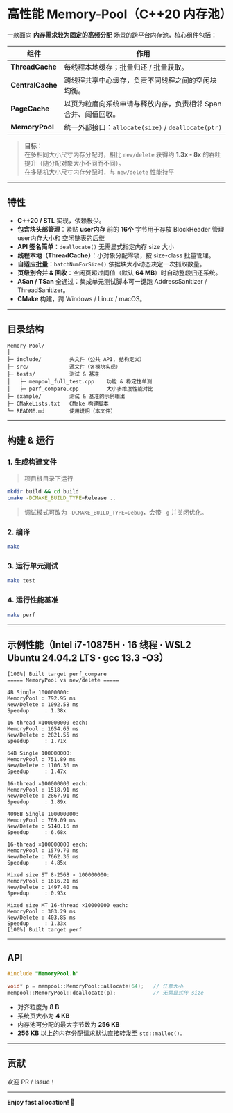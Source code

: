 # 高性能 Memory-Pool（C++20 内存池）

一款面向 **内存需求较为固定的高频分配** 场景的跨平台内存池，核心组件包括：

| 组件               | 作用                                          |
| ---------------- | ------------------------------------------- |
| **ThreadCache**  | 每线程本地缓存；批量归还 / 批量获取。              |
| **CentralCache** | 跨线程共享中心缓存，负责不同线程之间的空闲块均衡。                   |
| **PageCache**    | 以页为粒度向系统申请与释放内存，负责相邻 Span 合并、阈值回收。          |
| **MemoryPool**   | 统一外部接口：`allocate(size)` / `deallocate(ptr)` |

> **目标**：  
> 在多相同大小尺寸内存分配时，相比 `new/delete` 获得约 **1.3x - 8x** 的吞吐提升（随分配对象大小不同而不同）。  
> 在多随机大小尺寸内存分配时，与 `new/delete` 性能持平

---

## 特性

- **C++20 / STL** 实现，依赖极少。
- **包含块头部管理**：紧贴 **user内存** 前的 **16个** 字节用于存放 BlockHeader 管理user内存大小和 空闲链表的后继
- **API 签名简单**：`deallocate()` 无需显式指定内存 size 大小
- **线程本地（ThreadCache）**：小对象分配零锁，按 size-class 批量管理。
- **自适应批量**：`batchNumForSize()` 依据块大小动态决定一次抓取数量。
- **页级别合并 & 回收**：空闲页超过阈值（默认 **64 MB**）时自动整段归还系统。
- **ASan / TSan** 全通过：集成单元测试脚本可一键跑 AddressSanitizer / ThreadSanitizer。
- **CMake** 构建，跨 Windows / Linux / macOS。

---

## 目录结构

```
Memory-Pool/
│
├─ include/         头文件（公共 API, 结构定义）
├─ src/             源文件（各模块实现）
├─ tests/           测试 & 基准
│   ├─ mempool_full_test.cpp    功能 & 稳定性单测
│   ├─ perf_compare.cpp         大小多维度性能对比
├─ example/         测试 & 基准的示例输出
├─ CMakeLists.txt   CMake 构建脚本
└─ README.md        使用说明（本文件）
```

---

## 构建 & 运行

### 1. 生成构建文件

> 项目根目录下运行
```bash
mkdir build && cd build
cmake -DCMAKE_BUILD_TYPE=Release ..
```

> 调试模式可改为 `-DCMAKE_BUILD_TYPE=Debug`，会带 `-g` 并关闭优化。

### 2. 编译

```bash
make
```

### 3. 运行单元测试

```bash
make test
```

### 4. 运行性能基准

```bash
make perf
```

---

## 示例性能（Intel i7-10875H · 16 线程 ·  WSL2 Ubuntu 24.04.2 LTS · gcc 13.3 -O3）

```
[100%] Built target perf_compare
===== MemoryPool vs new/delete =====

4B Single 100000000:
MemoryPool : 792.95 ms
New/Delete : 1092.58 ms
Speedup     : 1.38x

16-thread ×100000000 each:
MemoryPool : 1654.65 ms
New/Delete : 2821.55 ms
Speedup     : 1.71x

64B Single 100000000:
MemoryPool : 751.89 ms
New/Delete : 1106.30 ms
Speedup     : 1.47x

16-thread ×100000000 each:
MemoryPool : 1518.91 ms
New/Delete : 2867.91 ms
Speedup     : 1.89x

4096B Single 100000000:
MemoryPool : 769.09 ms
New/Delete : 5140.16 ms
Speedup     : 6.68x

16-thread ×100000000 each:
MemoryPool : 1579.70 ms
New/Delete : 7662.36 ms
Speedup     : 4.85x

Mixed size ST 8-256B × 100000000:
MemoryPool : 1616.21 ms
New/Delete : 1497.40 ms
Speedup     : 0.93x

Mixed size MT 16-thread ×10000000 each:
MemoryPool : 303.29 ms
New/Delete : 403.85 ms
Speedup     : 1.33x
[100%] Built target perf
```

---

## API

```cpp
#include "MemoryPool.h"

void* p = mempool::MemoryPool::allocate(64);   // 任意大小
mempool::MemoryPool::deallocate(p);            // 无需显式传 size
```

 - 对齐粒度为 **8 B**
 - 系统页大小为 **4 KB**
 - 内存池可分配的最大字节数为 **256 KB**
 - **256 KB** 以上的内存分配请求默认直接转发至 `std::malloc()`。

---

## 贡献

欢迎 PR / Issue！

---

**Enjoy fast allocation! 🚀**

